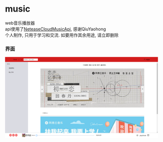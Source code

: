# music
web音乐播放器  
api使用了[NeteaseCloudMusicApi](https://qiuyaohong.github.io/kuwoMusicApi), 感谢QiuYaohong  
个人制作, 只用于学习和交流. 如要用作其余用途, 请立即删除
### 界面
![首页](https://raw.githubusercontent.com/hougal/MusicPlay/main/docs/%E9%A6%96%E9%A1%B5.png) 